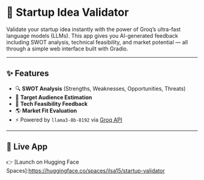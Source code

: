 # 🚀 Startup Idea Validator

Validate your startup idea instantly with the power of Groq’s ultra-fast language models (LLMs). This app gives you AI-generated feedback including SWOT analysis, technical feasibility, and market potential — all through a simple web interface built with Gradio.

---

## ✨ Features

- 🔍 **SWOT Analysis** (Strengths, Weaknesses, Opportunities, Threats)
- 👥 **Target Audience Estimation**
- 🧪 **Tech Feasibility Feedback**
- 🌎 **Market Fit Evaluation**
- ⚡ Powered by `llama3-8b-8192` via [Groq API](https://console.groq.com/)

---

## 🚀 Live App

👉 [Launch on Hugging Face Spaces]:https://huggingface.co/spaces/ilsa15/startup-validator 





